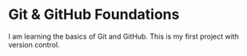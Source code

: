 # Git & GitHub Foundations
I am learning the basics of Git and GitHub.
This is my first project with version control.

